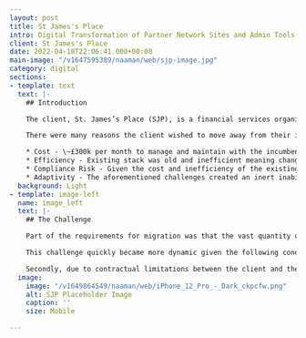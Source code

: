 ```yaml
---
layout: post
title: St James's Place
intro: Digital Transformation of Partner Network Sites and Admin Tools
client: St James's Place
date: 2022-04-18T22:06:41.000+00:00
main-image: "/v1647595389/naaman/web/sjp-image.jpg"
category: digital
sections:
- template: text
  text: |-
    ## Introduction

    The client, St. James’s Place (SJP), is a financial services organisation with a network of 3,000+ financial advisers (partners) in the UK and Asia, each with a centrally managed website. Our mission was to migrate the existing partner network from the incumbent agency to a new tech ecosystem.

    There were many reasons the client wished to move away from their incumbent agency, including but not limited to four key pain points:

    * Cost - \~£300k per month to manage and maintain with the incumbent
    * Efficiency - Existing stack was old and inefficient meaning change was cumbersome, expensive, and the technical debt was mountainous
    * Compliance Risk - Given the cost and inefficiency of the existing stack the risk of non-compliance with FCA regulations was a growing concern, and some minor breaches had the client nervous
    * Adaptivity - The aforementioned challenges created an inert inability for SJP to respond and adapt to market changes, user needs and service requirements of partners.
  background: Light
- template: image-left
  name: image_left
  text: |-
    ## The Challenge

    Part of the requirements for migration was that the vast quantity of data that powered the partner websites also needed to be migrated and be available for the client-side Websites Team to manage.

    This challenge quickly became more dynamic given the following conditions. Firstly, through Discovery, we knew the client was planning a migration to, and expansion of, Salesforce from which this data could be managed. However, this was at least 5 years away so we needed to create an interim solution that both mitigated the aforementioned challenges and effectively bridged the gap to the Salesforce migration.

    Secondly, due to contractual limitations between the client and the incumbent, notice was given to the incumbent which gave us a hard cut-off date.
  image:
    image: "/v1649864549/naaman/web/iPhone_12_Pro_-_Dark_ckpcfw.png"
    alt: SJP Placeholder Image
    caption: ''
    size: Mobile

---
```

